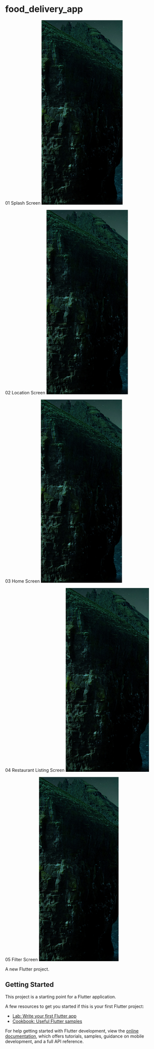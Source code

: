 # food_delivery_app

01 Splash Screen
![](01_Splash_Screen.png)

02 Location Screen
![](02_Location_Screen.png)

03 Home Screen
![](03_Home_Screen.png)

04 Restaurant Listing Screen
![](04_Restauran_Listing_Screen.png)


05 Filter Screen
![](05_Filter_Screen.png)  












A new Flutter project.

## Getting Started

This project is a starting point for a Flutter application.

A few resources to get you started if this is your first Flutter project:

- [Lab: Write your first Flutter app](https://docs.flutter.dev/get-started/codelab)
- [Cookbook: Useful Flutter samples](https://docs.flutter.dev/cookbook)

For help getting started with Flutter development, view the
[online documentation](https://docs.flutter.dev/), which offers tutorials,
samples, guidance on mobile development, and a full API reference.

